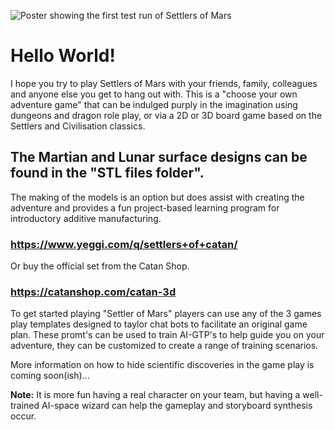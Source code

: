![Poster showing the first test run of Settlers of Mars]([https://github.com/dr-richard-barker/Settlers-of-mars-3D-models/Images/EmbeddedImage.jpeg](https://github.com/dr-richard-barker/Settlers-of-mars-3D-models-/blob/main/Images/EmbeddedImage.jpeg))


# Hello World!  

I hope you try to play Settlers of Mars with your friends, family, colleagues and anyone else you get to hang out with. This is a "choose your own adventure game" that can be indulged purply in the imagination using dungeons and dragon role play, or via a 2D or 3D board game based on the Settlers and Civilisation classics.

## The Martian and Lunar surface designs can be found in the "STL files folder".

The making of the models is an option but does assist with creating the adventure and provides a fun project-based learning program for introductory additive manufacturing. 
### https://www.yeggi.com/q/settlers+of+catan/

Or buy the official set from the Catan Shop. 
### https://catanshop.com/catan-3d

To get started playing "Settler of Mars" players can use any of the 3 games play templates designed to taylor chat bots to facilitate an original game plan. 
These promt's can be used to train AI-GTP's to help guide you on your adventure, they can be customized to create a range of training scenarios. 

More information on how to hide scientific discoveries in the game play is coming soon(ish)... 

**Note:** 
It is more fun having a real character on your team, but having a well-trained AI-space wizard can help the gameplay and storyboard synthesis occur.  
